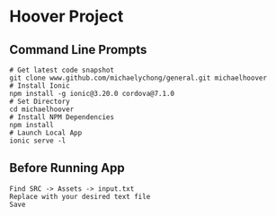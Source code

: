 # Hoover Project
## Command Line Prompts
```
# Get latest code snapshot
git clone www.github.com/michaelychong/general.git michaelhoover
# Install Ionic
npm install -g ionic@3.20.0 cordova@7.1.0
# Set Directory
cd michaelhoover
# Install NPM Dependencies
npm install
# Launch Local App
ionic serve -l
```

## Before Running App
```
Find SRC -> Assets -> input.txt
Replace with your desired text file
Save
```
